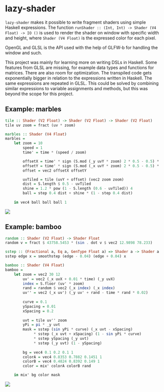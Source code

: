 # lazy-shader
`lazy-shader` makes it possible to write fragment shaders using simple Haskell expressions. The function `runShader :: (Int, Int) -> Shader (V4 Float) -> IO ()` is used to render the shader on window with specific width and height, where `Shader (V4 Float)` is the expressed color for each pixel.

OpenGL and GLSL is the API used with the help of GLFW-b for handling the window and such.

This project was mainly for learning more on writing DSLs in Haskell. Some features from GLSL are missing, for example data types and functions for matrices. There are also room for optimization. The transpiled code gets exponentially bigger in relation to the expressions written in Haskell. The same expressions are repeated in GLSL. This could be solved by combining similar expressions to variable assignments and methods, but this was beyond the scope for this project.

## Example: marbles
```haskell
tile :: Shader (V2 Float) -> Shader (V2 Float) -> Shader (V2 Float)
tile uv zoom = fract (uv * zoom)

marbles :: Shader (V4 Float)
marbles =
    let zoom = 10
        speed = 1
        time' = time * (speed / zoom)

        offsetX = time' * sign (S.mod (_y uvY * zoom) 2 * 0.5 - 0.5) * (1 - step 1 (S.mod (time' * zoom) 2))
        offsetY = time' * sign (S.mod (_x uvY * zoom) 2 * 0.5 - 0.5) * step 1 (S.mod (time' * zoom) 2)
        offset = vec2 offsetX offsetY

        uvTiled = tile (uvY + offset) (vec2 zoom zoom)
        dist = S.length $ 0.5 - uvTiled
        shine = 1.2 * pow (1 - S.length (0.6 - uvTiled)) 4
        ball = step 0.4 dist + shine * (1 - step 0.4 dist)
        
    in vec4 ball ball ball 1
```
![](demo/marbles.gif)

## Example: bamboo
```haskell
random :: Shader (V2 Float) -> Shader Float
random v = fract $ 43758.5453 * (sin . dot v $ vec2 12.9898 78.233)

sstep :: (Fractional a, Eq a, GenType Float a) => Shader a -> Shader a -> Shader a
sstep edge x = smoothstep (edge - 0.04) (edge + 0.04) x

bamboo :: Shader (V4 Float)
bamboo =
    let zoom = vec2 30 12
        uv' = vec2 (_x uvX + 0.01 * time) (_y uvX)
        index = S.floor (uv' * zoom)
        rand = random $ vec2 (_x index) (_x index)
        uv'' = vec2 (_x uv') (_y uv' + rand - time * rand * 0.02)
        
        curve = 0.1
        ySpacing = 0.01
        xSpacing = 0.2
        
        uvt = tile uv'' zoom
        yPi = pi * _y uvt
        mask = sstep (sin yPi * curve) (_x uvt - xSpacing)
             * sstep (_x uvt + xSpacing) (1 - sin yPi * curve)
             * sstep ySpacing (_y uvt)
             * sstep (_y uvt) (1 - ySpacing)
             
        bg = vec4 0.1 0.2 0.1 1
        colorA = vec4 0.8353 0.7882 0.1451 1
        colorB = vec4 0.4824 0.8392 0.149 1
        color = mix' colorA colorB rand

    in mix' bg color mask
```
![](demo/bamboo.gif)
